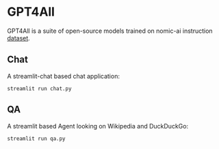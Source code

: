 # GPT4All
GPT4All is a suite of open-source models trained on nomic-ai instruction [dataset](https://huggingface.co/datasets/nomic-ai/gpt4all-j-prompt-generations).

## Chat
A streamlit-chat based chat application:

```streamlit run chat.py```

## QA
A streamlit based Agent looking on Wikipedia and DuckDuckGo:

```streamlit run qa.py```